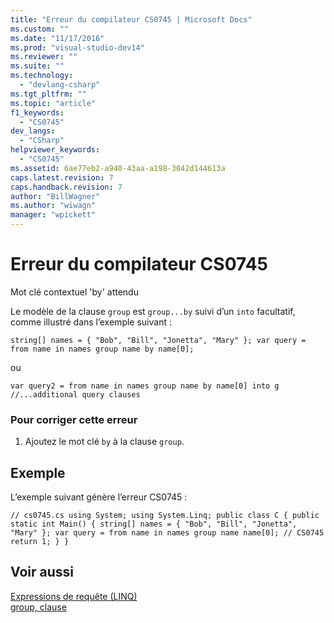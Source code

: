 ```yaml
---
title: "Erreur du compilateur CS0745 | Microsoft Docs"
ms.custom: ""
ms.date: "11/17/2016"
ms.prod: "visual-studio-dev14"
ms.reviewer: ""
ms.suite: ""
ms.technology: 
  - "devlang-csharp"
ms.tgt_pltfrm: ""
ms.topic: "article"
f1_keywords: 
  - "CS0745"
dev_langs: 
  - "CSharp"
helpviewer_keywords: 
  - "CS0745"
ms.assetid: 6ae77eb2-a940-43aa-a198-3042d144613a
caps.latest.revision: 7
caps.handback.revision: 7
author: "BillWagner"
ms.author: "wiwagn"
manager: "wpickett"
---
```

# Erreur du compilateur CS0745
Mot clé contextuel 'by' attendu  
  
 Le modèle de la clause `group` est `group...by` suivi d’un `into` facultatif, comme illustré dans l’exemple suivant :  
  
```  
string[] names = { "Bob", "Bill", "Jonetta", "Mary" }; var query = from name in names group name by name[0];  
```  
  
 ou  
  
```  
var query2 = from name in names group name by name[0] into g //...additional query clauses  
```  
  
### Pour corriger cette erreur  
  
1.  Ajoutez le mot clé `by` à la clause `group`.  
  
## Exemple  
 L’exemple suivant génère l’erreur CS0745 :  
  
```  
// cs0745.cs using System; using System.Linq; public class C { public static int Main() { string[] names = { "Bob", "Bill", "Jonetta", "Mary" }; var query = from name in names group name name[0]; // CS0745 return 1; } }  
```  
  
## Voir aussi  
 [Expressions de requête \(LINQ\)](/dotnet/csharp/programming-guide/linq-query-expressions/index)   
 [group, clause](/dotnet/csharp/language-reference/keywords/group-clause)